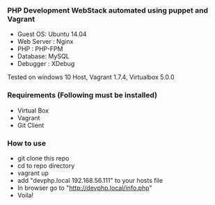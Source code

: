### PHP Development WebStack automated using puppet and Vagrant

- Guest OS: Ubuntu 14.04 
- Web Server : Nginx 
- PHP : PHP-FPM 
- Database: MySQL
- Debugger : XDebug

Tested on windows 10 Host, Vagrant 1.7.4, Virtualbox 5.0.0 


### Requirements (Following must be installed)
- Virtual Box
- Vagrant
- Git Client

### How to use 
- git clone this repo
- cd to repo directory
- vagrant up
- add "devphp.local 192.168.56.111" to your hosts file
- In browser go to "http://devphp.local/info.php"
- Voila!

